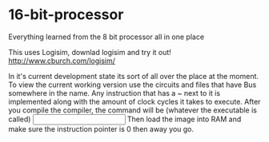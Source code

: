 # 16-bit-processor
Everything learned from the 8 bit processor all in one place

This uses Logisim, downlad logisim and try it out!
http://www.cburch.com/logisim/

In it's current development state its sort of all over the place at the moment. To view the current working version use the circuits and files that have Bus somewhere in the name.
 Any instruction that has a ~ next to it is implemented along with the amount of clock cycles it takes to execute.
 After you compile the compiler, the command will be (whatever the executable is called) <input file> <output file>
 Then load the image into RAM and make sure the instruction pointer is 0 then away you go.
